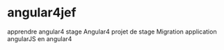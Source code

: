 # angular4jef
apprendre angular4
stage Angular4 projet de stage
Migration application angularJS en angular4
